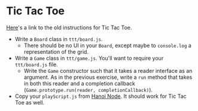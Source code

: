 # Tic Tac Toe

[Here][ruby-ttt]'s a link to the old instructions for Tic Tac Toe.

* Write a `Board` class in `ttt/board.js`.
    * There should be no UI in your `Board`, except maybe to
      `console.log` a representation of the grid.
* Write a `Game` class in `ttt/game.js`. You'll want to require your
  `ttt/board.js` file.
    * Write the `Game` constructor such that it takes a reader interface
      as an argument. As in the previous exercise, write a `run` method that takes in both this reader 
      and a completion callback (`Game.prototype.run(reader, completionCallback)`).
* Copy your `playScript.js` from [Hanoi Node][node-ttt]. It should work for Tic Tac Toe as well. 

[ruby-ttt]: ruby_ttt.md
[node-ttt]: ../hanoi_node
